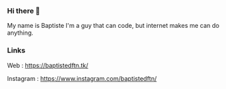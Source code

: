 ### Hi there 👋
My name is Baptiste
I'm a guy that can code, but internet makes me can do anything.

### Links
Web : https://baptistedftn.tk/

Instagram : https://www.instagram.com/baptistedftn/


<!--
**baptistedftn/baptistedftn** is a ✨ _special_ ✨ repository because its `README.md` (this file) appears on your GitHub profile.

Here are some ideas to get you started:

- 🔭 I’m currently working on ...
- 🌱 I’m currently learning ...
- 👯 I’m looking to collaborate on ...
- 🤔 I’m looking for help with ...
- 💬 Ask me about ...
- 📫 How to reach me: ...
- 😄 Pronouns: ...
- ⚡ Fun fact: ...
-->
